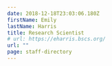 ```yaml
---
date: 2018-12-18T23:03:06.180Z
firstName: Emily
lastName: Harris
title: Research Scientist
# url: https://eharris.bscs.org/
url: ""
page: staff-directory
---
```

